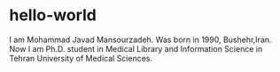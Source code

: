 # hello-world
I am Mohammad Javad Mansourzadeh. Was born in 1990, Bushehr,Iran. Now I am Ph.D. student in Medical Library and Information Science in Tehran University of Medical Sciences.

